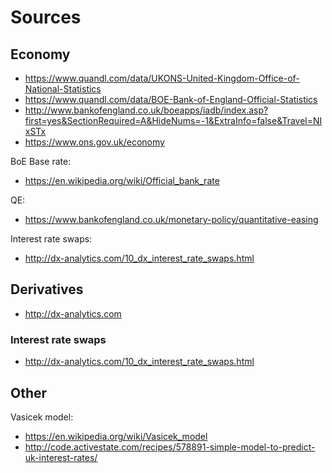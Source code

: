 # Sources


## Economy

- https://www.quandl.com/data/UKONS-United-Kingdom-Office-of-National-Statistics
- https://www.quandl.com/data/BOE-Bank-of-England-Official-Statistics
- http://www.bankofengland.co.uk/boeapps/iadb/index.asp?first=yes&SectionRequired=A&HideNums=-1&ExtraInfo=false&Travel=NIxSTx
- https://www.ons.gov.uk/economy


BoE Base rate:
- https://en.wikipedia.org/wiki/Official_bank_rate

QE:
- https://www.bankofengland.co.uk/monetary-policy/quantitative-easing


Interest rate swaps:
- http://dx-analytics.com/10_dx_interest_rate_swaps.html


## Derivatives

- http://dx-analytics.com


### Interest rate swaps

- http://dx-analytics.com/10_dx_interest_rate_swaps.html




## Other

Vasicek model:
- https://en.wikipedia.org/wiki/Vasicek_model
- http://code.activestate.com/recipes/578891-simple-model-to-predict-uk-interest-rates/
